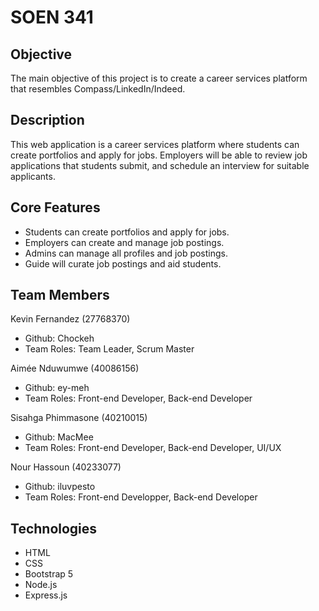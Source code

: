 # SOEN 341

## Objective
The main objective of this project is to create a career services platform that resembles Compass/LinkedIn/Indeed.

## Description

This web application is a career services platform where students can create portfolios and apply for jobs. Employers will be able to review job applications that students submit, and schedule an interview for suitable applicants.

## Core Features

* Students can create portfolios and apply for jobs.
* Employers can create and manage job postings.
* Admins can manage all profiles and job postings.
* Guide will curate job postings and aid students.

## Team Members
 
Kevin Fernandez (27768370)
* Github: Chockeh
* Team Roles: Team Leader, Scrum Master

Aimée Nduwumwe (40086156) 
* Github: ey-meh
* Team Roles: Front-end Developer, Back-end Developer

Sisahga Phimmasone (40210015) 
* Github: MacMee 
* Team Roles: Front-end Developer, Back-end Developer, UI/UX

Nour Hassoun (40233077)
* Github: iluvpesto
* Team Roles: Front-end Developper, Back-end Developer

## Technologies

* HTML
* CSS
* Bootstrap 5
* Node.js
* Express.js
